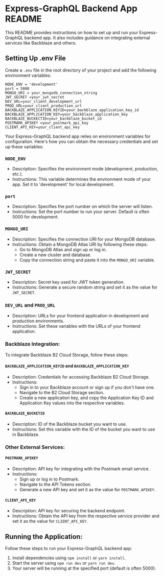 # Express-GraphQL Backend App README

This README provides instructions on how to set up and run your Express-GraphQL backend app. It also includes guidance on integrating external services like Backblaze and others.

## Setting Up .env File

Create a `.env` file in the root directory of your project and add the following environment variables:

```
NODE_ENV = 'development'
port = 5000
MONGO_URI = your_mongodb_connection_string
JWT_SECRET =your_jwt_secret
DEV_URL=your_client_development_url
PROD_URL=your_client_production_url
BACKBLAZE_APPLICATION_KEYID=your_backblaze_application_key_id
BACKBLAZE_APPLICATION_KEY=your_backblaze_application_key
BACKBLAZE_BUCKECTID=your_backblaze_bucket_id
POSTMARK_APIKEY =your_postmark_api_key
CLIENT_API_KEY=your_client_api_key
```


Your Express-GraphQL backend app relies on environment variables for configuration. Here's how you can obtain the necessary credentials and set up these variables:

### `NODE_ENV`

- Description: Specifies the environment mode (development, production, etc.).
- Instructions: This variable determines the environment mode of your app. Set it to 'development' for local development.

### `port`

- Description: Specifies the port number on which the server will listen.
- Instructions: Set the port number to run your server. Default is often 5000 for development.

### `MONGO_URI`

- Description: Specifies the connection URI for your MongoDB database.
- Instructions: Obtain a MongoDB Atlas URI by following these steps:
  - Go to MongoDB Atlas and sign up or log in.
  - Create a new cluster and database.
  - Copy the connection string and paste it into the `MONGO_URI` variable.

### `JWT_SECRET`

- Description: Secret key used for JWT token generation.
- Instructions: Generate a secure random string and set it as the value for `JWT_SECRET`.

### `DEV_URL` and `PROD_URL`

- Description: URLs for your frontend application in development and production environments.
- Instructions: Set these variables with the URLs of your frontend application.

### Backblaze Integration:

To integrate Backblaze B2 Cloud Storage, follow these steps:

#### `BACKBLAZE_APPLICATION_KEYID` and `BACKBLAZE_APPLICATION_KEY`

- Description: Credentials for accessing Backblaze B2 Cloud Storage.
- Instructions: 
  - Sign in to your Backblaze account or sign up if you don't have one.
  - Navigate to the B2 Cloud Storage section.
  - Create a new application key, and copy the Application Key ID and Application Key values into the respective variables.

#### `BACKBLAZE_BUCKETID`

- Description: ID of the Backblaze bucket you want to use.
- Instructions: Set this variable with the ID of the bucket you want to use in Backblaze.

### Other External Services:

#### `POSTMARK_APIKEY`

- Description: API key for integrating with the Postmark email service.
- Instructions: 
  - Sign up or log in to Postmark.
  - Navigate to the API Tokens section.
  - Generate a new API key and set it as the value for `POSTMARK_APIKEY`.

#### `CLIENT_API_KEY`

- Description: API key for securing the backend endpoint.
- Instructions: Obtain the API key from the respective service provider and set it as the value for `CLIENT_API_KEY`.

## Running the Application:

Follow these steps to run your Express-GraphQL backend app:

1. Install dependencies using `npm install` or `yarn install`.
2. Start the server using `npm run dev` or `yarn run dev`.
3. Your server will be running at the specified port (default is often 5000).